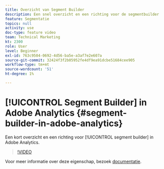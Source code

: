 ```yaml
---
title: Overzicht van Segment Builder
description: Een snel overzicht en een richting voor de segmentbuilder in Adobe Analytics.
feature: Segmentatie
topics: null
activity: use
doc-type: feature video
team: Technical Marketing
kt: 2300
role: User
level: Beginner
exl-id: 763c9504-0692-4d56-ba5e-a3af7e2e607a
source-git-commit: 32424f3f2b05952fe4df9ea91dcbe51684cee905
workflow-type: tm+mt
source-wordcount: '51'
ht-degree: 1%

---
```


# [!UICONTROL Segment Builder] in Adobe Analytics {#segment-builder-in-adobe-analytics}

Een kort overzicht en een richting voor [!UICONTROL segment builder] in Adobe Analytics.

>[!VIDEO](https://video.tv.adobe.com/v/25404/?quality=12)

Voor meer informatie over deze eigenschap, bezoek [documentatie](https://marketing.adobe.com/resources/help/en_US/analytics/segment/index.html?f=seg_build_ui).
